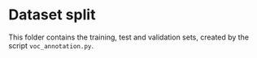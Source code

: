 # Dataset split

This folder contains the training, test and validation sets, created by the script `voc_annotation.py`.